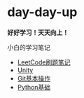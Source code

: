 # day-day-up

**好好学习！天天向上！**

小白的学习笔记

* [LeetCode刷题笔记](/LeetCode-Note.md)
* [Unity](/Unity.md)
* [Git基本操作](/Git.md)
* [Python基础](/Python.md)
